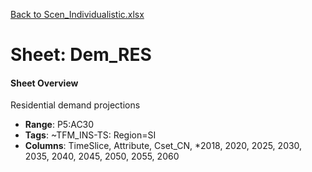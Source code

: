 [Back to Scen_Individualistic.xlsx](README.md)

# Sheet: Dem_RES

#### Sheet Overview

Residential demand projections

- **Range**: P5:AC30
- **Tags**: ~TFM_INS-TS: Region=SI
- **Columns**: TimeSlice, Attribute, Cset_CN, *2018, 2020, 2025, 2030, 2035, 2040, 2045, 2050, 2055, 2060


